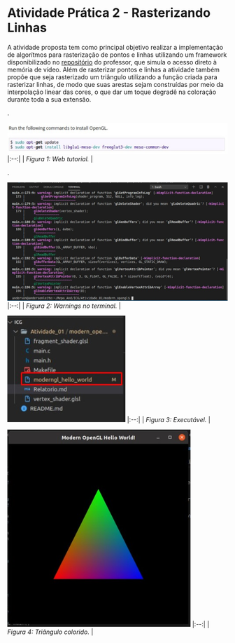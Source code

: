 # Atividade Prática 2 - Rasterizando Linhas

<p>A atividade proposta tem como principal objetivo realizar a implementação de algorítmos para rasterização de pontos e linhas utilizando um framework disponibilizado no <a href="https://github.com/capagot/icg/tree/master/mygl_framework">repositório</a> do professor, que simula o acesso direto à memória de vídeo. Além de rasterizar pontos e linhas a atividade também propõe que seja rasterizado um triângulo utilizando a função criada para rasterizar linhas, de modo que suas arestas sejam construídas por meio da interpolação linear das cores, o que dar um toque degradê na coloração durante toda a sua extensão. </p>


<p>.</p>

![](https://github.com/andersonleitee/ICG/blob/master/Atividade_01/modern_opengl/prints/Figura%201.jpeg?raw=true ) 
|:--:| 
| *Figura 1: Web tutorial.* |

<p> .</p>

![](https://github.com/andersonleitee/ICG/blob/master/Atividade_01/modern_opengl/prints/Figura%202.jpeg?raw=true) 
|:--:| 
| *Figura 2: Warnings no terminal.* |

![](https://github.com/andersonleitee/ICG/blob/master/Atividade_01/modern_opengl/prints/Figura%203.jpeg?raw=true) 
|:--:| 
| *Figura 3: Executável.* |

![](https://github.com/andersonleitee/ICG/blob/master/Atividade_01/modern_opengl/prints/Figura%204.jpeg?raw=true) 
|:--:| 
| *Figura 4: Triângulo colorido.* |
